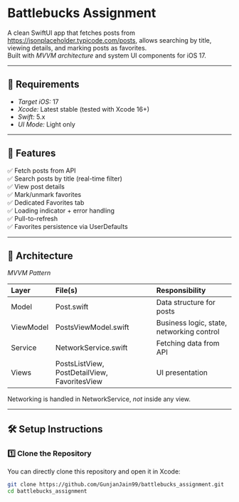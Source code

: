 # Battlebucks Assignment

A clean SwiftUI app that fetches posts from https://jsonplaceholder.typicode.com/posts, allows searching by title, viewing details, and marking posts as favorites.  
Built with *MVVM architecture* and system UI components for iOS 17.

---

## 🧱 Requirements
- *Target iOS:* 17  
- *Xcode:* Latest stable (tested with Xcode 16+)  
- *Swift:* 5.x  
- *UI Mode:* Light only  

---

## 🚀 Features
✅ Fetch posts from API  
✅ Search posts by title (real-time filter)  
✅ View post details  
✅ Mark/unmark favorites  
✅ Dedicated Favorites tab  
✅ Loading indicator + error handling  
✅ Pull-to-refresh  
✅ Favorites persistence via UserDefaults  

---

## 🧩 Architecture
*MVVM Pattern*

| Layer | File(s) | Responsibility |
|:------|:--------|:---------------|
| Model | Post.swift | Data structure for posts |
| ViewModel | PostsViewModel.swift | Business logic, state, networking control |
| Service | NetworkService.swift | Fetching data from API |
| Views | PostsListView, PostDetailView, FavoritesView | UI presentation |

Networking is handled in NetworkService, *not* inside any view.

---

## 🛠 Setup Instructions

### 1️⃣ Clone the Repository

You can directly clone this repository and open it in Xcode:

```bash
git clone https://github.com/GunjanJain99/battlebucks_assignment.git
cd battlebucks_assignment
